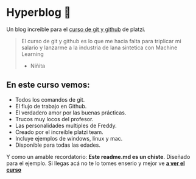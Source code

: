 # Hyperblog 👺
Un blog increible para el [curso de git y github](https://platzi.com/new-home/clases/1557-git-github/19977-readmemd-es-una-excelente-practica/ "curso de git y github") de platzi.
> El curso de git y github es lo que me hacia falta para triplicar mi salario y lanzarme a la industria de lana sintetica con Machine Learning
> - Niñita

## En este curso vemos:
- Todos los comandos de git.
- El flujo de trabajo en Github.
- El verdadero amor por las buenas prácticas. 
- Trucos muy locos del profesor.
- Las personalidades multiples de Freddy.
- Creado por el increible platzi team.
- Incluye ejemplos de windows, linux y mac.
- Disponible para todas las edades.

Y como un amable recordatorio: **Este readme.md es un chiste**. Diseñado para el ejemplo. Si llegas acá no te lo tomes enserio y mejor ve [**a ver el curso**](https://platzi.com/new-home/clases/1557-git-github/19977-readmemd-es-una-excelente-practica/ "a ver el curso")

